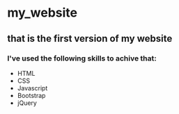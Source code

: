 # my_website 
## that is the first version of my website 

### I've used the following skills to achive that: 
* HTML
* CSS
* Javascript
* Bootstrap
* jQuery

